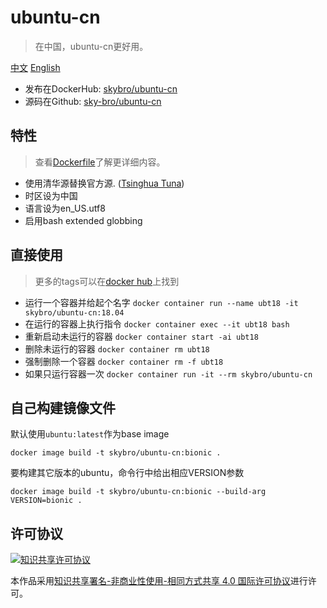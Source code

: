 # ubuntu-cn

> 在中国，ubuntu-cn更好用。

[中文](./README-zh_CN.md)  [English](./README.md)

* 发布在DockerHub: [skybro/ubuntu-cn](https://hub.docker.com/r/skybro/ubuntu-cn/)
* 源码在Github: [sky-bro/ubuntu-cn](https://github.com/sky-bro/ubuntu-cn)

## 特性

> 查看[Dockerfile](./Dockerfile)了解更详细内容。

* 使用清华源替换官方源. ([Tsinghua Tuna](https://mirror.tuna.tsinghua.edu.cn/help/ubuntu/))
* 时区设为中国
* 语言设为en_US.utf8
* 启用bash extended globbing

## 直接使用

> 更多的tags可以在[docker hub](https://hub.docker.com/r/skybro/ubuntu-cn)上找到

* 运行一个容器并给起个名字 `docker container run --name ubt18 -it skybro/ubuntu-cn:18.04`
* 在运行的容器上执行指令 `docker container exec --it ubt18 bash`
* 重新启动未运行的容器 `docker container start -ai ubt18`
* 删除未运行的容器 `docker container rm ubt18`
* 强制删除一个容器 `docker container rm -f ubt18`
* 如果只运行容器一次 `docker container run -it --rm skybro/ubuntu-cn`

## 自己构建镜像文件

默认使用`ubuntu:latest`作为base image

```shell
docker image build -t skybro/ubuntu-cn:bionic .
```

要构建其它版本的ubuntu，命令行中给出相应VERSION参数

```shell
docker image build -t skybro/ubuntu-cn:bionic --build-arg VERSION=bionic .
```

## 许可协议

[![知识共享许可协议](https://i.creativecommons.org/l/by-nc/4.0/88x31.png)](https://creativecommons.org/licenses/by-nc-sa/4.0/deed.zh)

本作品采用[知识共享署名-非商业性使用-相同方式共享 4.0 国际许可协议](https://creativecommons.org/licenses/by-nc-sa/4.0/deed.zh)进行许可。
